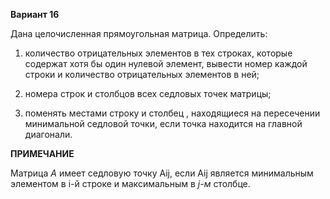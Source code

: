 **Вариант 16**

Дана целочисленная прямоугольная матрица. Определить:

1) количество отрицательных элементов в тех строках, которые содержат хотя бы один нулевой элемент, вывести номер каждой строки и количество отрицательных элементов в ней;

2) номера строк и столбцов всех седловых точек матрицы;

3) поменять местами строку и столбец , находящиеся на пересечении минимальной седловой точки, если точка находится на главной диагонали.

**ПРИМЕЧАНИЕ**

Матрица _А_ имеет седловую точку Aij, если Aij является минимальным элементом в i-й строке и максимальным в _j-м_ столбце.